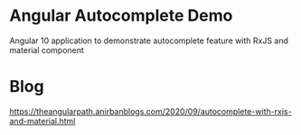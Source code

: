 # Angular Autocomplete Demo
Angular 10 application to demonstrate autocomplete feature with RxJS and material component  

# Blog
https://theangularpath.anirbanblogs.com/2020/09/autocomplete-with-rxjs-and-material.html  
